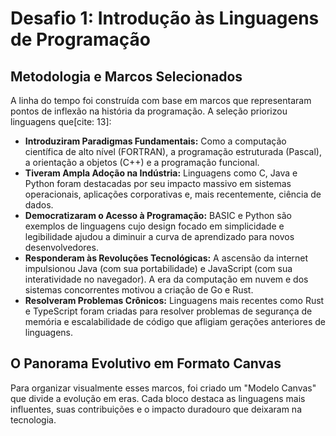 # Desafio 1: Introdução às Linguagens de Programação

## Metodologia e Marcos Selecionados

A linha do tempo foi construída com base em marcos que representaram pontos de inflexão na história da programação. A seleção priorizou linguagens que[cite: 13]:
-   **Introduziram Paradigmas Fundamentais:** Como a computação científica de alto nível (FORTRAN), a programação estruturada (Pascal), a orientação a objetos (C++) e a programação funcional.
-   **Tiveram Ampla Adoção na Indústria:** Linguagens como C, Java e Python foram destacadas por seu impacto massivo em sistemas operacionais, aplicações corporativas e, mais recentemente, ciência de dados.
-   **Democratizaram o Acesso à Programação:** BASIC e Python são exemplos de linguagens cujo design focado em simplicidade e legibilidade ajudou a diminuir a curva de aprendizado para novos desenvolvedores.
-   **Responderam às Revoluções Tecnológicas:** A ascensão da internet impulsionou Java (com sua portabilidade) e JavaScript (com sua interatividade no navegador). A era da computação em nuvem e dos sistemas concorrentes motivou a criação de Go e Rust.
-   **Resolveram Problemas Crônicos:** Linguagens mais recentes como Rust e TypeScript foram criadas para resolver problemas de segurança de memória e escalabilidade de código que afligiam gerações anteriores de linguagens.

## O Panorama Evolutivo em Formato Canvas

Para organizar visualmente esses marcos, foi criado um "Modelo Canvas" que divide a evolução em eras. Cada bloco destaca as linguagens mais influentes, suas contribuições e o impacto duradouro que deixaram na tecnologia.
